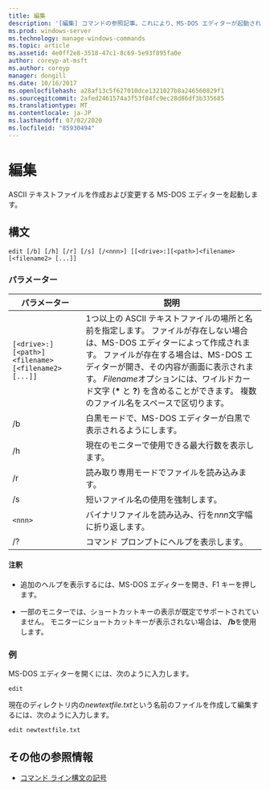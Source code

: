 ```yaml
---
title: 編集
description: '[編集] コマンドの参照記事。これにより、MS-DOS エディターが起動され、ASCII テキストファイルを作成および変更できるようになります。'
ms.prod: windows-server
ms.technology: manage-windows-commands
ms.topic: article
ms.assetid: 4e0ff2e8-3518-47c1-8c69-5e93f895fa0e
author: coreyp-at-msft
ms.author: coreyp
manager: dongill
ms.date: 10/16/2017
ms.openlocfilehash: a28af13c5f627010dce1321027b8a246560829f1
ms.sourcegitcommit: 2afed2461574a3f53f84fc9ec28d86df3b335685
ms.translationtype: MT
ms.contentlocale: ja-JP
ms.lasthandoff: 07/02/2020
ms.locfileid: "85930494"
---
```

# <a name="edit"></a>編集

ASCII テキストファイルを作成および変更する MS-DOS エディターを起動します。

## <a name="syntax"></a>構文

```
edit [/b] [/h] [/r] [/s] [/<nnn>] [[<drive>:][<path>]<filename> [<filename2> [...]]
```

### <a name="parameters"></a>パラメーター

| パラメーター | 説明 |
| --------- | ----------- |
| `[<drive>:][<path>]<filename> [<filename2> [...]]` | 1つ以上の ASCII テキストファイルの場所と名前を指定します。 ファイルが存在しない場合は、MS-DOS エディターによって作成されます。 ファイルが存在する場合は、MS-DOS エディターが開き、その内容が画面に表示されます。 *Filename*オプションには、ワイルドカード文字 (**&#42;** と **?**) を含めることができます。 複数のファイル名をスペースで区切ります。 |
| /b | 白黒モードで、MS-DOS エディターが白黒で表示されるようにします。 |
| /h | 現在のモニターで使用できる最大行数を表示します。 |
| /r | 読み取り専用モードでファイルを読み込みます。 |
| /s | 短いファイル名の使用を強制します。 |
| `<nnn>` | バイナリファイルを読み込み、行を*nnn*文字幅に折り返します。 |
| /? | コマンド プロンプトにヘルプを表示します。 |

#### <a name="remarks"></a>注釈

- 追加のヘルプを表示するには、MS-DOS エディターを開き、F1 キーを押します。

- 一部のモニターでは、ショートカットキーの表示が既定でサポートされていません。 モニターにショートカットキーが表示されない場合は、 **/b**を使用します。

### <a name="examples"></a>例

MS-DOS エディターを開くには、次のように入力します。

```
edit
```

現在のディレクトリ内の*newtextfile.txt*という名前のファイルを作成して編集するには、次のように入力します。

```
edit newtextfile.txt
```

## <a name="additional-references"></a>その他の参照情報

- [コマンド ライン構文の記号](command-line-syntax-key.md)
